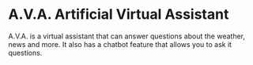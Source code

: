 # A.V.A. Artificial Virtual Assistant

A.V.A. is a virtual assistant that can answer questions about the weather, news and more. It also has a chatbot feature that allows you to ask it questions.

